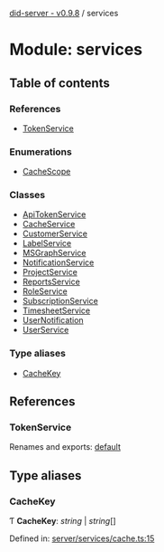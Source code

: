 [did-server - v0.9.8](../README.md) / services

# Module: services

## Table of contents

### References

- [TokenService](services.md#tokenservice)

### Enumerations

- [CacheScope](../enums/services.cachescope.md)

### Classes

- [ApiTokenService](../classes/services.apitokenservice.md)
- [CacheService](../classes/services.cacheservice.md)
- [CustomerService](../classes/services.customerservice.md)
- [LabelService](../classes/services.labelservice.md)
- [MSGraphService](../classes/services.msgraphservice.md)
- [NotificationService](../classes/services.notificationservice.md)
- [ProjectService](../classes/services.projectservice.md)
- [ReportsService](../classes/services.reportsservice.md)
- [RoleService](../classes/services.roleservice.md)
- [SubscriptionService](../classes/services.subscriptionservice.md)
- [TimesheetService](../classes/services.timesheetservice.md)
- [UserNotification](../classes/services.usernotification.md)
- [UserService](../classes/services.userservice.md)

### Type aliases

- [CacheKey](services.md#cachekey)

## References

### TokenService

Renames and exports: [default](../classes/services_oauth.default.md)

## Type aliases

### CacheKey

Ƭ **CacheKey**: *string* \| *string*[]

Defined in: [server/services/cache.ts:15](https://github.com/Puzzlepart/did/blob/dev/server/services/cache.ts#L15)
